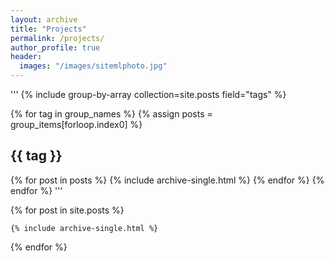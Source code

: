 ```yaml
---
layout: archive
title: "Projects"
permalink: /projects/
author_profile: true
header: 
  images: "/images/sitemlphoto.jpg"
---
```


'''
{% include group-by-array collection=site.posts field="tags" %}

{% for tag in group_names %}
  {% assign posts = group_items[forloop.index0] %}
  <h2 id="{{ tag | slugify }}" class="archive__subtitle">{{ tag }}</h2>
  {% for post in posts %}
    {% include archive-single.html %}
  {% endfor %}
{% endfor %} '''

{% for post in site.posts %}

    {% include archive-single.html %}

{% endfor %}